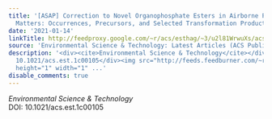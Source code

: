 ```yaml
---
title: '[ASAP] Correction to Novel Organophosphate Esters in Airborne Particulate
  Matters: Occurrences, Precursors, and Selected Transformation Products'
date: '2021-01-14'
linkTitle: http://feedproxy.google.com/~r/acs/esthag/~3/u2l81WrwuXs/acs.est.1c00105
source: 'Environmental Science & Technology: Latest Articles (ACS Publications)'
description: '<div><cite>Environmental Science & Technology</cite></div><div>DOI:
  10.1021/acs.est.1c00105</div><img src="http://feeds.feedburner.com/~r/acs/esthag/~4/u2l81WrwuXs"
  height="1" width="1" ...'
disable_comments: true
---
```

<div><cite>Environmental Science & Technology</cite></div><div>DOI: 10.1021/acs.est.1c00105</div><img src="http://feeds.feedburner.com/~r/acs/esthag/~4/u2l81WrwuXs" height="1" width="1" ...